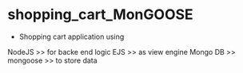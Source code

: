 # shopping_cart_MonGOOSE

- Shopping cart application using 

NodeJS >> for backe end logic
EJS >> as view engine
Mongo DB >> mongoose >> to store data
